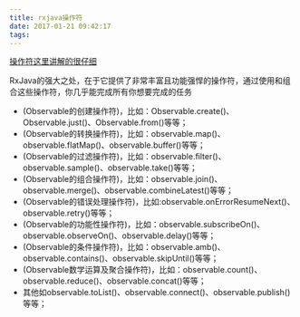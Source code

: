 ```yaml
---
title: rxjava操作符
date: 2017-01-21 09:42:17
tags:
---
```

[操作符这里讲解的很仔细](http://blog.csdn.net/job_hesc/article/details/45798307)

RxJava的强大之处，在于它提供了非常丰富且功能强悍的操作符，通过使用和组合这些操作符，你几乎能完成所有你想要完成的任务


- (Observable的创建操作符)，比如：Observable.create()、Observable.just()、Observable.from()等等；
- (Observable的转换操作符)，比如：observable.map()、observable.flatMap()、observable.buffer()等等；
- (Observable的过滤操作符)，比如：observable.filter()、observable.sample()、observable.take()等等；
- (Observable的组合操作符)，比如：observable.join()、observable.merge()、observable.combineLatest()等等；
- (Observable的错误处理操作符)，比如:observable.onErrorResumeNext()、observable.retry()等等；
- (Observable的功能性操作符)，比如：observable.subscribeOn()、observable.observeOn()、observable.delay()等等；
- (Observable的条件操作符)，比如：observable.amb()、observable.contains()、observable.skipUntil()等等；
- (Observable数学运算及聚合操作符)，比如：observable.count()、observable.reduce()、observable.concat()等等；
- 其他如observable.toList()、observable.connect()、observable.publish()等等；



